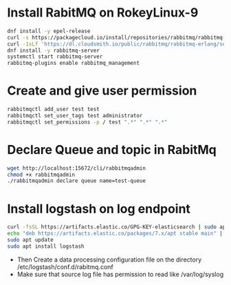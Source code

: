 # Install RabitMQ on RokeyLinux-9 
```bash
dnf install -y epel-release
curl -s https://packagecloud.io/install/repositories/rabbitmq/rabbitmq-server/script.rpm.sh | sudo bash
curl -1sLf 'https://dl.cloudsmith.io/public/rabbitmq/rabbitmq-erlang/setup.rpm.sh' | sudo -E bash
dnf install -y rabbitmq-server
systemctl start rabbitmq-server
rabbitmq-plugins enable rabbitmq_management
```

# Create and give user permission 
```bash
rabbitmqctl add_user test test
rabbitmqctl set_user_tags test administrator
rabbitmqctl set_permissions -p / test ".*" ".*" ".*"
```
# Declare Queue and topic in RabitMq
```bash
wget http://localhost:15672/cli/rabbitmqadmin
chmod +x rabbitmqadmin
./rabbitmqadmin declare queue name=test-queue
```

# Install logstash on log endpoint
```bash
curl -fsSL https://artifacts.elastic.co/GPG-KEY-elasticsearch | sudo apt-key add -
echo "deb https://artifacts.elastic.co/packages/7.x/apt stable main" | sudo tee -a /etc/apt/sources.list.d/elastic-7.x.list
sudo apt update
sudo apt install logstash
```
- Then Create a data processing configuration file on the directory /etc/logstash/conf.d/rabitmq.conf
- Make sure that source log file has permission to read like /var/log/syslog


